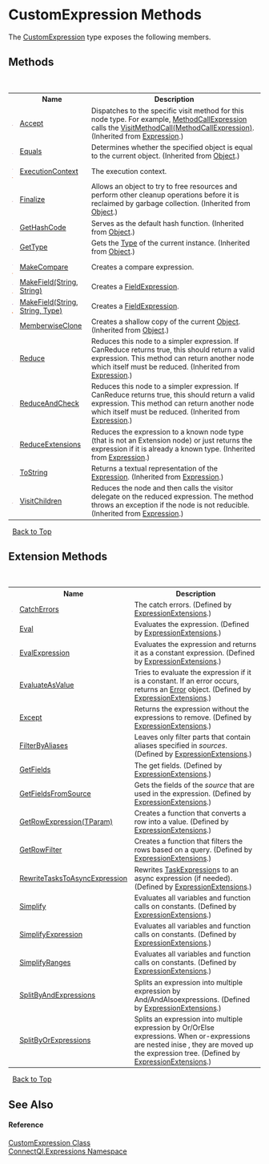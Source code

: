 # CustomExpression Methods
 

The <a href="T_ConnectQl_Expressions_CustomExpression">CustomExpression</a> type exposes the following members.


## Methods
&nbsp;<table><tr><th></th><th>Name</th><th>Description</th></tr><tr><td>![Protected method](media/protmethod.gif "Protected method")</td><td><a href="http://msdn2.microsoft.com/en-us/library/ee378284" target="_blank">Accept</a></td><td>
Dispatches to the specific visit method for this node type. For example, <a href="http://msdn2.microsoft.com/en-us/library/bb357368" target="_blank">MethodCallExpression</a> calls the <a href="http://msdn2.microsoft.com/en-us/library/dd323893" target="_blank">VisitMethodCall(MethodCallExpression)</a>.
 (Inherited from <a href="http://msdn2.microsoft.com/en-us/library/bb356138" target="_blank">Expression</a>.)</td></tr><tr><td>![Public method](media/pubmethod.gif "Public method")</td><td><a href="http://msdn2.microsoft.com/en-us/library/bsc2ak47" target="_blank">Equals</a></td><td>
Determines whether the specified object is equal to the current object.
 (Inherited from <a href="http://msdn2.microsoft.com/en-us/library/e5kfa45b" target="_blank">Object</a>.)</td></tr><tr><td>![Public method](media/pubmethod.gif "Public method")![Static member](media/static.gif "Static member")</td><td><a href="M_ConnectQl_Expressions_CustomExpression_ExecutionContext">ExecutionContext</a></td><td>
The execution context.</td></tr><tr><td>![Protected method](media/protmethod.gif "Protected method")</td><td><a href="http://msdn2.microsoft.com/en-us/library/4k87zsw7" target="_blank">Finalize</a></td><td>
Allows an object to try to free resources and perform other cleanup operations before it is reclaimed by garbage collection.
 (Inherited from <a href="http://msdn2.microsoft.com/en-us/library/e5kfa45b" target="_blank">Object</a>.)</td></tr><tr><td>![Public method](media/pubmethod.gif "Public method")</td><td><a href="http://msdn2.microsoft.com/en-us/library/zdee4b3y" target="_blank">GetHashCode</a></td><td>
Serves as the default hash function.
 (Inherited from <a href="http://msdn2.microsoft.com/en-us/library/e5kfa45b" target="_blank">Object</a>.)</td></tr><tr><td>![Public method](media/pubmethod.gif "Public method")</td><td><a href="http://msdn2.microsoft.com/en-us/library/dfwy45w9" target="_blank">GetType</a></td><td>
Gets the <a href="http://msdn2.microsoft.com/en-us/library/42892f65" target="_blank">Type</a> of the current instance.
 (Inherited from <a href="http://msdn2.microsoft.com/en-us/library/e5kfa45b" target="_blank">Object</a>.)</td></tr><tr><td>![Public method](media/pubmethod.gif "Public method")![Static member](media/static.gif "Static member")</td><td><a href="M_ConnectQl_Expressions_CustomExpression_MakeCompare">MakeCompare</a></td><td>
Creates a compare expression.</td></tr><tr><td>![Public method](media/pubmethod.gif "Public method")![Static member](media/static.gif "Static member")</td><td><a href="M_ConnectQl_Expressions_CustomExpression_MakeField">MakeField(String, String)</a></td><td>
Creates a <a href="T_ConnectQl_Expressions_FieldExpression">FieldExpression</a>.</td></tr><tr><td>![Public method](media/pubmethod.gif "Public method")![Static member](media/static.gif "Static member")</td><td><a href="M_ConnectQl_Expressions_CustomExpression_MakeField_1">MakeField(String, String, Type)</a></td><td>
Creates a <a href="T_ConnectQl_Expressions_FieldExpression">FieldExpression</a>.</td></tr><tr><td>![Protected method](media/protmethod.gif "Protected method")</td><td><a href="http://msdn2.microsoft.com/en-us/library/57ctke0a" target="_blank">MemberwiseClone</a></td><td>
Creates a shallow copy of the current <a href="http://msdn2.microsoft.com/en-us/library/e5kfa45b" target="_blank">Object</a>.
 (Inherited from <a href="http://msdn2.microsoft.com/en-us/library/e5kfa45b" target="_blank">Object</a>.)</td></tr><tr><td>![Public method](media/pubmethod.gif "Public method")</td><td><a href="http://msdn2.microsoft.com/en-us/library/dd294075" target="_blank">Reduce</a></td><td>
Reduces this node to a simpler expression. If CanReduce returns true, this should return a valid expression. This method can return another node which itself must be reduced.
 (Inherited from <a href="http://msdn2.microsoft.com/en-us/library/bb356138" target="_blank">Expression</a>.)</td></tr><tr><td>![Public method](media/pubmethod.gif "Public method")</td><td><a href="http://msdn2.microsoft.com/en-us/library/dd267939" target="_blank">ReduceAndCheck</a></td><td>
Reduces this node to a simpler expression. If CanReduce returns true, this should return a valid expression. This method can return another node which itself must be reduced.
 (Inherited from <a href="http://msdn2.microsoft.com/en-us/library/bb356138" target="_blank">Expression</a>.)</td></tr><tr><td>![Public method](media/pubmethod.gif "Public method")</td><td><a href="http://msdn2.microsoft.com/en-us/library/dd324006" target="_blank">ReduceExtensions</a></td><td>
Reduces the expression to a known node type (that is not an Extension node) or just returns the expression if it is already a known type.
 (Inherited from <a href="http://msdn2.microsoft.com/en-us/library/bb356138" target="_blank">Expression</a>.)</td></tr><tr><td>![Public method](media/pubmethod.gif "Public method")</td><td><a href="http://msdn2.microsoft.com/en-us/library/bb354391" target="_blank">ToString</a></td><td>
Returns a textual representation of the <a href="http://msdn2.microsoft.com/en-us/library/bb356138" target="_blank">Expression</a>.
 (Inherited from <a href="http://msdn2.microsoft.com/en-us/library/bb356138" target="_blank">Expression</a>.)</td></tr><tr><td>![Protected method](media/protmethod.gif "Protected method")</td><td><a href="http://msdn2.microsoft.com/en-us/library/dd324123" target="_blank">VisitChildren</a></td><td>
Reduces the node and then calls the visitor delegate on the reduced expression. The method throws an exception if the node is not reducible.
 (Inherited from <a href="http://msdn2.microsoft.com/en-us/library/bb356138" target="_blank">Expression</a>.)</td></tr></table>&nbsp;
<a href="#customexpression-methods">Back to Top</a>

## Extension Methods
&nbsp;<table><tr><th></th><th>Name</th><th>Description</th></tr><tr><td>![Public Extension Method](media/pubextension.gif "Public Extension Method")</td><td><a href="M_System_Linq_Expressions_ExpressionExtensions_CatchErrors">CatchErrors</a></td><td>
The catch errors.
 (Defined by <a href="T_System_Linq_Expressions_ExpressionExtensions">ExpressionExtensions</a>.)</td></tr><tr><td>![Public Extension Method](media/pubextension.gif "Public Extension Method")</td><td><a href="M_System_Linq_Expressions_ExpressionExtensions_Eval">Eval</a></td><td>
Evaluates the expression.
 (Defined by <a href="T_System_Linq_Expressions_ExpressionExtensions">ExpressionExtensions</a>.)</td></tr><tr><td>![Public Extension Method](media/pubextension.gif "Public Extension Method")</td><td><a href="M_System_Linq_Expressions_ExpressionExtensions_EvalExpression">EvalExpression</a></td><td>
Evaluates the expression and returns it as a constant expression.
 (Defined by <a href="T_System_Linq_Expressions_ExpressionExtensions">ExpressionExtensions</a>.)</td></tr><tr><td>![Public Extension Method](media/pubextension.gif "Public Extension Method")</td><td><a href="M_System_Linq_Expressions_ExpressionExtensions_EvaluateAsValue">EvaluateAsValue</a></td><td>
Tries to evaluate the expression if it is a constant. If an error occurs, returns an <a href="T_ConnectQl_Results_Error">Error</a> object.
 (Defined by <a href="T_System_Linq_Expressions_ExpressionExtensions">ExpressionExtensions</a>.)</td></tr><tr><td>![Public Extension Method](media/pubextension.gif "Public Extension Method")</td><td><a href="M_System_Linq_Expressions_ExpressionExtensions_Except">Except</a></td><td>
Returns the expression without the expressions to remove.
 (Defined by <a href="T_System_Linq_Expressions_ExpressionExtensions">ExpressionExtensions</a>.)</td></tr><tr><td>![Public Extension Method](media/pubextension.gif "Public Extension Method")</td><td><a href="M_System_Linq_Expressions_ExpressionExtensions_FilterByAliases">FilterByAliases</a></td><td>
Leaves only filter parts that contain aliases specified in *sources*.
 (Defined by <a href="T_System_Linq_Expressions_ExpressionExtensions">ExpressionExtensions</a>.)</td></tr><tr><td>![Public Extension Method](media/pubextension.gif "Public Extension Method")</td><td><a href="M_System_Linq_Expressions_ExpressionExtensions_GetFields">GetFields</a></td><td>
The get fields.
 (Defined by <a href="T_System_Linq_Expressions_ExpressionExtensions">ExpressionExtensions</a>.)</td></tr><tr><td>![Public Extension Method](media/pubextension.gif "Public Extension Method")</td><td><a href="M_System_Linq_Expressions_ExpressionExtensions_GetFieldsFromSource">GetFieldsFromSource</a></td><td>
Gets the fields of the *source* that are used in the expression.
 (Defined by <a href="T_System_Linq_Expressions_ExpressionExtensions">ExpressionExtensions</a>.)</td></tr><tr><td>![Public Extension Method](media/pubextension.gif "Public Extension Method")</td><td><a href="M_System_Linq_Expressions_ExpressionExtensions_GetRowExpression__1">GetRowExpression(TParam)</a></td><td>
Creates a function that converts a row into a value.
 (Defined by <a href="T_System_Linq_Expressions_ExpressionExtensions">ExpressionExtensions</a>.)</td></tr><tr><td>![Public Extension Method](media/pubextension.gif "Public Extension Method")</td><td><a href="M_System_Linq_Expressions_ExpressionExtensions_GetRowFilter">GetRowFilter</a></td><td>
Creates a function that filters the rows based on a query.
 (Defined by <a href="T_System_Linq_Expressions_ExpressionExtensions">ExpressionExtensions</a>.)</td></tr><tr><td>![Public Extension Method](media/pubextension.gif "Public Extension Method")</td><td><a href="M_System_Linq_Expressions_ExpressionExtensions_RewriteTasksToAsyncExpression">RewriteTasksToAsyncExpression</a></td><td>
Rewrites <a href="T_ConnectQl_Expressions_TaskExpression">TaskExpression</a>s to an async expression (if needed).
 (Defined by <a href="T_System_Linq_Expressions_ExpressionExtensions">ExpressionExtensions</a>.)</td></tr><tr><td>![Public Extension Method](media/pubextension.gif "Public Extension Method")</td><td><a href="M_System_Linq_Expressions_ExpressionExtensions_Simplify">Simplify</a></td><td>
Evaluates all variables and function calls on constants.
 (Defined by <a href="T_System_Linq_Expressions_ExpressionExtensions">ExpressionExtensions</a>.)</td></tr><tr><td>![Public Extension Method](media/pubextension.gif "Public Extension Method")</td><td><a href="M_System_Linq_Expressions_ExpressionExtensions_SimplifyExpression">SimplifyExpression</a></td><td>
Evaluates all variables and function calls on constants.
 (Defined by <a href="T_System_Linq_Expressions_ExpressionExtensions">ExpressionExtensions</a>.)</td></tr><tr><td>![Public Extension Method](media/pubextension.gif "Public Extension Method")</td><td><a href="M_System_Linq_Expressions_ExpressionExtensions_SimplifyRanges">SimplifyRanges</a></td><td>
Evaluates all variables and function calls on constants.
 (Defined by <a href="T_System_Linq_Expressions_ExpressionExtensions">ExpressionExtensions</a>.)</td></tr><tr><td>![Public Extension Method](media/pubextension.gif "Public Extension Method")</td><td><a href="M_System_Linq_Expressions_ExpressionExtensions_SplitByAndExpressions">SplitByAndExpressions</a></td><td>
Splits an expression into multiple expression by And/AndAlsoexpressions.
 (Defined by <a href="T_System_Linq_Expressions_ExpressionExtensions">ExpressionExtensions</a>.)</td></tr><tr><td>![Public Extension Method](media/pubextension.gif "Public Extension Method")</td><td><a href="M_System_Linq_Expressions_ExpressionExtensions_SplitByOrExpressions">SplitByOrExpressions</a></td><td>
Splits an expression into multiple expression by Or/OrElse expressions. When or-expressions are nested inise , they are moved up the expression tree.
 (Defined by <a href="T_System_Linq_Expressions_ExpressionExtensions">ExpressionExtensions</a>.)</td></tr></table>&nbsp;
<a href="#customexpression-methods">Back to Top</a>

## See Also


#### Reference
<a href="T_ConnectQl_Expressions_CustomExpression">CustomExpression Class</a><br /><a href="N_ConnectQl_Expressions">ConnectQl.Expressions Namespace</a><br />